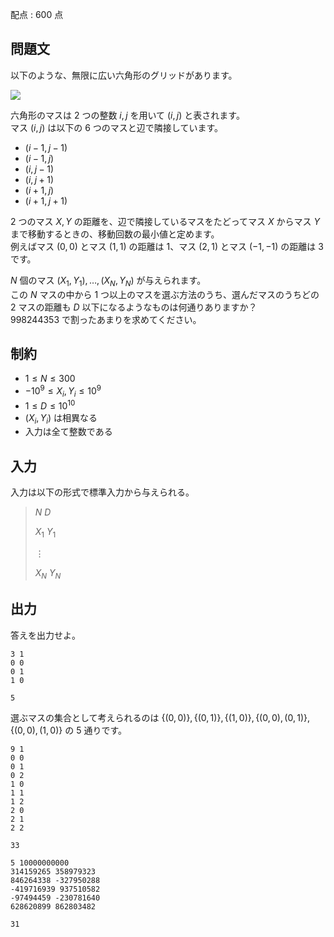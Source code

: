 配点 : $600$ 点

## 問題文

以下のような、無限に広い六角形のグリッドがあります。

![](https://img.atcoder.jp/abc269/b61b1e0469588c61352a7fa7f7865351.png)

六角形のマスは $2$ つの整数 $i,j$ を用いて $(i,j)$ と表されます。<br>
マス $(i,j)$ は以下の $6$ つのマスと辺で隣接しています。

- $(i-1,j-1)$
- $(i-1,j)$
- $(i,j-1)$
- $(i,j+1)$
- $(i+1,j)$
- $(i+1,j+1)$

$2$ つのマス $X,Y$ の距離を、辺で隣接しているマスをたどってマス $X$ からマス $Y$ まで移動するときの、移動回数の最小値と定めます。<br>
例えばマス $(0,0)$ とマス $(1,1)$ の距離は $1$、マス $(2,1)$ とマス $(-1,-1)$ の距離は $3$ です。

$N$ 個のマス $(X_1,Y_1),\ldots,(X_N,Y_N)$ が与えられます。<br>
この $N$ マスの中から $1$ つ以上のマスを選ぶ方法のうち、選んだマスのうちどの $2$ マスの距離も $D$ 以下になるようなものは何通りありますか？<br>
$998244353$ で割ったあまりを求めてください。

## 制約

- $1 \leq N \leq 300$
- $-10^9\leq X_i,Y_i \leq 10^9$
- $1\leq D \leq 10^{10}$
- $(X_i,Y_i)$ は相異なる
- 入力は全て整数である

## 入力

入力は以下の形式で標準入力から与えられる。

> $N$ $D$
> 
> $X_1$ $Y_1$
> 
> $\vdots$
> 
> $X_N$ $Y_N$

## 出力

答えを出力せよ。  

```input1
3 1
0 0
0 1
1 0
```

```output1
5
```

選ぶマスの集合として考えられるのは $\{(0,0)\},\{(0,1)\},\{(1,0)\},\{(0,0),(0,1)\},\{(0,0),(1,0)\}$ の $5$ 通りです。

```input2
9 1
0 0
0 1
0 2
1 0
1 1
1 2
2 0
2 1
2 2
```

```output2
33
```

```input3
5 10000000000
314159265 358979323
846264338 -327950288
-419716939 937510582
-97494459 -230781640
628620899 862803482
```

```output3
31
```